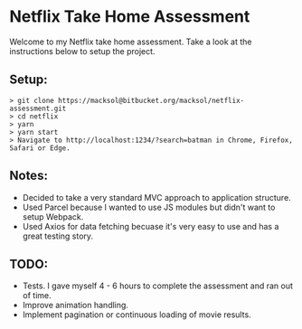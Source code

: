 # Netflix Take Home Assessment
Welcome to my Netflix take home assessment. Take a look at the instructions below to setup the project.

## Setup:
```
> git clone https://macksol@bitbucket.org/macksol/netflix-assessment.git
> cd netflix
> yarn
> yarn start
> Navigate to http://localhost:1234/?search=batman in Chrome, Firefox, Safari or Edge.
```

## Notes:
- Decided to take a very standard MVC approach to application structure.
- Used Parcel because I wanted to use JS modules but didn't want to setup Webpack.
- Used Axios for data fetching becuase it's very easy to use and has a great testing story.

## TODO:
- Tests. I gave myself 4 - 6 hours to complete the assessment and ran out of time.
- Improve animation handling.
- Implement pagination or continuous loading of movie results.
